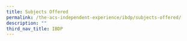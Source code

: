 ```yaml
---
title: Subjects Offered
permalink: /the-acs-independent-experience/ibdp/subjects-offered/
description: ""
third_nav_title: IBDP
---
```

